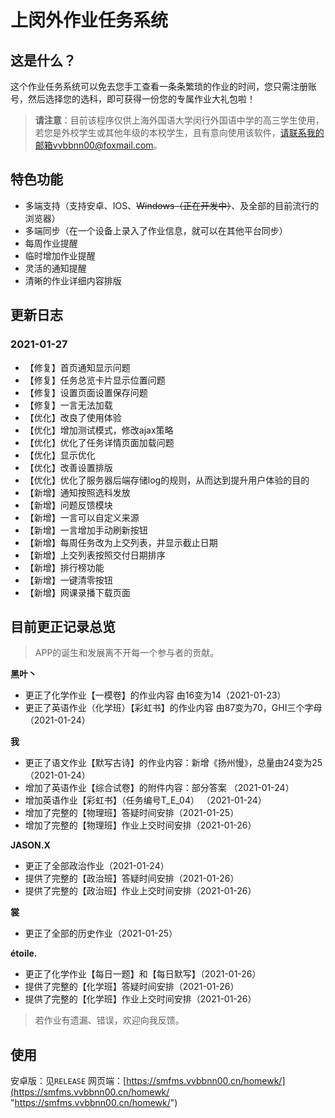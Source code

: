 # 上闵外作业任务系统
## 这是什么？
这个作业任务系统可以免去您手工查看一条条繁琐的作业的时间，您只需注册账号，然后选择您的选科，即可获得一份您的专属作业大礼包啦！

>**请注意**：目前该程序仅供上海外国语大学闵行外国语中学的高三学生使用，若您是外校学生或其他年级的本校学生，且有意向使用该软件，请联系我的邮箱vvbbnn00@foxmail.com。

## 特色功能
- 多端支持（支持安卓、IOS、~~Windows（正在开发中）~~、及全部的目前流行的浏览器）
- 多端同步（在一个设备上录入了作业信息，就可以在其他平台同步）
- 每周作业提醒
- 临时增加作业提醒
- 灵活的通知提醒
- 清晰的作业详细内容排版

## 更新日志
### 2021-01-27 
- 【修复】首页通知显示问题
- 【修复】任务总览卡片显示位置问题
- 【修复】设置页面设置保存问题
- 【修复】一言无法加载
- 【优化】改良了使用体验
- 【优化】增加测试模式，修改ajax策略
- 【优化】优化了任务详情页面加载问题
- 【优化】显示优化
- 【优化】改善设置排版
- 【优化】优化了服务器后端存储log的规则，从而达到提升用户体验的目的
- 【新增】通知按照选科发放
- 【新增】问题反馈模块
- 【新增】一言可以自定义来源
- 【新增】一言增加手动刷新按钮
- 【新增】每周任务改为上交列表，并显示截止日期
- 【新增】上交列表按照交付日期排序
- 【新增】排行榜功能
- 【新增】一键清零按钮
- 【新增】网课录播下载页面


## 目前更正记录总览

>APP的诞生和发展离不开每一个参与者的贡献。

**黑叶丶**
- 更正了化学作业【一模卷】的作业内容 由16变为14（2021-01-23）
- 更正了英语作业（化学班）【彩虹书】的作业内容 由87变为70，GHI三个字母（2021-01-24）

**我**
- 更正了语文作业【默写古诗】的作业内容：新增《扬州慢》，总量由24变为25 （2021-01-24）
- 增加了英语作业【综合试卷】的附件内容：部分答案 （2021-01-24）
- 增加英语作业【彩虹书】（任务编号T_E_04） （2021-01-24）
- 增加了完整的【物理班】答疑时间安排（2021-01-25）
- 增加了完整的【物理班】作业上交时间安排（2021-01-26）

**JASON.X**
- 更正了全部政治作业（2021-01-24）
- 提供了完整的【政治班】答疑时间安排（2021-01-26）
- 提供了完整的【政治班】作业上交时间安排（2021-01-26）

**裳**
- 更正了全部的历史作业（2021-01-25）

**étoile.**
- 更正了化学作业【每日一题】和【每日默写】（2021-01-26）
- 提供了完整的【化学班】答疑时间安排（2021-01-26）
- 提供了完整的【化学班】作业上交时间安排（2021-01-26）

>若作业有遗漏、错误，欢迎向我反馈。


## 使用
安卓版：见`RELEASE`
网页端：[https://smfms.vvbbnn00.cn/homewk/](https://smfms.vvbbnn00.cn/homewk/ "https://smfms.vvbbnn00.cn/homewk/")